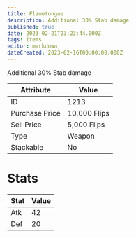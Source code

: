 ```yaml
---
title: Flametongue
description: Additional 30% Stab damage
published: true
date: 2023-02-21T23:23:44.000Z
tags: items
editor: markdown
dateCreated: 2023-02-16T00:00:00.000Z
---
```


Additional 30% Stab damage

|Attribute|Value|
|-|-|
|ID|1213|
|Purchase Price|10,000 Flips|
|Sell Price|5,000 Flips|
|Type|Weapon|
|Stackable|No|

# Stats
|Stat|Value|
|-|-|
|Atk|42|
|Def|20|
